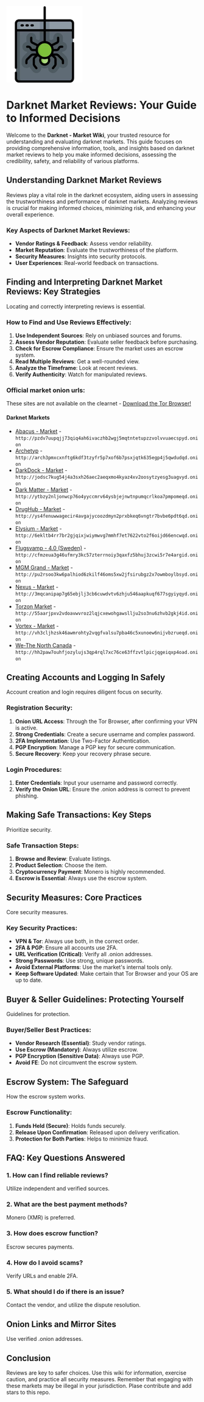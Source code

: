 <img src="/sources/component.webp" width="200">

# Darknet Market Reviews: Your Guide to Informed Decisions

Welcome to the **Darknet - Market Wiki**, your trusted resource for understanding and evaluating darknet markets. This guide focuses on providing comprehensive information, tools, and insights based on darknet market reviews to help you make informed decisions, assessing the credibility, safety, and reliability of various platforms.

## Understanding Darknet Market Reviews

Reviews play a vital role in the darknet ecosystem, aiding users in assessing the trustworthiness and performance of darknet markets. Analyzing reviews is crucial for making informed choices, minimizing risk, and enhancing your overall experience.

### Key Aspects of Darknet Market Reviews:
-   **Vendor Ratings & Feedback**: Assess vendor reliability.
-   **Market Reputation**: Evaluate the trustworthiness of the platform.
-   **Security Measures**: Insights into security protocols.
-   **User Experiences**: Real-world feedback on transactions.

## Finding and Interpreting Darknet Market Reviews: Key Strategies

Locating and correctly interpreting reviews is essential.

### How to Find and Use Reviews Effectively:
1.  **Use Independent Sources**: Rely on unbiased sources and forums.
2.  **Assess Vendor Reputation**: Evaluate seller feedback before purchasing.
3.  **Check for Escrow Compliance**: Ensure the market uses an escrow system.
4.  **Read Multiple Reviews**: Get a well-rounded view.
5.  **Analyze the Timeframe**: Look at recent reviews.
6.  **Verify Authenticity**: Watch for manipulated reviews.

### Official market onion urls:
These sites are not available on the clearnet - [Download the Tor Browser!](https://www.torproject.org/download/)

#### Darknet Markets

*   [Abacus - Market](http://pzdv7uupqjj73qiq4ah6ivaczhb2wgj5mqtntetupzzvolvvuaecspyd.onion) - `http://pzdv7uupqjj73qiq4ah6ivaczhb2wgj5mqtntetupzzvolvvuaecspyd.onion`
*   [Archetyp](@archetyp) - `http://arch3pmxcxnftg6kdf3tzyfr5p7xof6b7psxjqtk635egp4j5qwdudqd.onion`
*   [DarkDock - Market](http://jodsc7kug54j4a3sxh26aec2aeqxmo4kyaz4xv2oosytzyesg3uagvyd.onion) - `http://jodsc7kug54j4a3sxh26aec2aeqxmo4kyaz4xv2oosytzyesg3uagvyd.onion`
*   [Dark Matter - Market](http://ytbzy2nljonwcp76o4yyccmrv64ysbjejnwtnpumqcrlkoa7pmpomeqd.onion) - `http://ytbzy2nljonwcp76o4yyccmrv64ysbjejnwtnpumqcrlkoa7pmpomeqd.onion`
*   [DrugHub - Market](http://ys4fenuwwagecir4avgajycoozdmyn2prxbkeq6vngtr7bvbe6pdt6qd.onion) - `http://ys4fenuwwagecir4avgajycoozdmyn2prxbkeq6vngtr7bvbe6pdt6qd.onion`
*   [Elysium - Market](http://6ekltb4rr7br2gjqixjwiymwvg7mmhf7et7622vto2f6oijd66encwqd.onion) - `http://6ekltb4rr7br2gjqixjwiymwvg7mmhf7et7622vto2f6oijd66encwqd.onion`
*   [Flugsvamp - 4.0 (Sweden)](http://cfmzeua3g46ufmry3kc57zterrnoiy3qaxfz5bhuj3zcwi5r7e4argid.onion) - `http://cfmzeua3g46ufmry3kc57zterrnoiy3qaxfz5bhuj3zcwi5r7e4argid.onion`
*   [MGM Grand - Market](http://pu2rsoo3kw6palhiod6zkilf46oms5xw2jfsirubgz2x7owmboylbsyd.onion) - `http://pu2rsoo3kw6palhiod6zkilf46oms5xw2jfsirubgz2x7owmboylbsyd.onion`
*   [Nexus - Market](http://3mqcanipap7g65ebjlj3cb6cuwdvtv6zhju546aapkuqf677sgyiyqyd.onion) - `http://3mqcanipap7g65ebjlj3cb6cuwdvtv6zhju546aapkuqf677sgyiyqyd.onion`
*   [Torzon Market](http://55aarjpxv2vdoavwvroz2lqjcxewohgawsllju2so3nu6zhvb2gkj4id.onion) - `http://55aarjpxv2vdoavwvroz2lqjcxewohgawsllju2so3nu6zhvb2gkj4id.onion`
*   [Vortex - Market](http://vh3cljhzsk46awmrohty2vqgfvalsu7pba46c5xunoew6nijvbzrueqd.onion) - `http://vh3cljhzsk46awmrohty2vqgfvalsu7pba46c5xunoew6nijvbzrueqd.onion`
*   [We-The North Canada](http://hh2paw7ouhfjozylujs3qp4rql7xc76ce63ffzvtlpicjqgeiqxp4oad.onion) - `http://hh2paw7ouhfjozylujs3qp4rql7xc76ce63ffzvtlpicjqgeiqxp4oad.onion`

## Creating Accounts and Logging In Safely

Account creation and login requires diligent focus on security.

### Registration Security:
1.  **Onion URL Access**: Through the Tor Browser, after confirming your VPN is active.
2.  **Strong Credentials**: Create a secure username and complex password.
3.  **2FA Implementation**: Use Two-Factor Authentication.
4.  **PGP Encryption**: Manage a PGP key for secure communication.
5.  **Secure Recovery**: Keep your recovery phrase secure.

### Login Procedures:
1.  **Enter Credentials**: Input your username and password correctly.
2.  **Verify the Onion URL**: Ensure the .onion address is correct to prevent phishing.

## Making Safe Transactions: Key Steps

Prioritize security.

### Safe Transaction Steps:
1.  **Browse and Review**: Evaluate listings.
2.  **Product Selection**: Choose the item.
3.  **Cryptocurrency Payment**: Monero is highly recommended.
4.  **Escrow is Essential**: Always use the escrow system.

## Security Measures: Core Practices

Core security measures.

### Key Security Practices:
-   **VPN & Tor**: Always use both, in the correct order.
-   **2FA & PGP**: Ensure all accounts use 2FA.
-   **URL Verification (Critical)**: Verify all .onion addresses.
-   **Strong Passwords**: Use strong, unique passwords.
-   **Avoid External Platforms**: Use the market's internal tools only.
-   **Keep Software Updated**: Make certain that Tor Browser and your OS are up to date.

## Buyer & Seller Guidelines: Protecting Yourself

Guidelines for protection.

### Buyer/Seller Best Practices:
-   **Vendor Research (Essential)**: Study vendor ratings.
-   **Use Escrow (Mandatory)**: Always utilize escrow.
-   **PGP Encryption (Sensitive Data)**: Always use PGP.
-   **Avoid FE**: Do not circumvent the escrow system.

## Escrow System: The Safeguard

How the escrow system works.

### Escrow Functionality:
1.  **Funds Held (Secure)**: Holds funds securely.
2.  **Release Upon Confirmation**: Released upon delivery verification.
3.  **Protection for Both Parties**: Helps to minimize fraud.

## FAQ: Key Questions Answered

### 1. How can I find reliable reviews?
Utilize independent and verified sources.

### 2. What are the best payment methods?
Monero (XMR) is preferred.

### 3. How does escrow function?
Escrow secures payments.

### 4. How do I avoid scams?
Verify URLs and enable 2FA.

### 5. What should I do if there is an issue?
Contact the vendor, and utilize the dispute resolution.

## Onion Links and Mirror Sites

Use verified .onion addresses.

## Conclusion

Reviews are key to safer choices. Use this wiki for information, exercise caution, and practice all security measures. Remember that engaging with these markets may be illegal in your jurisdiction.
Plase contribute and add stars to this repo.